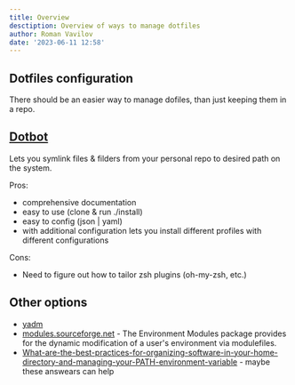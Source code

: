 ```yaml
---
title: Overview
desctiption: Overview of ways to manage dotfiles
author: Roman Vavilov
date: '2023-06-11 12:58'
---
```


## Dotfiles configuration

There should be an easier way to manage dofiles, than just keeping them in a repo.

## [Dotbot](./dotbot.md)

Lets you symlink files & filders from your personal repo to desired path on the system.

Pros:
- comprehensive documentation
- easy to use (clone & run ./install)
- easy to config (json | yaml)
- with additional configuration lets you install different profiles with different configurations

Cons:
- Need to figure out how to tailor zsh plugins (oh-my-zsh, etc.)


## Other options

- [yadm](https://yadm.io/docs/overview#)
- [modules.sourceforge.net](http://modules.sourceforge.net) -  The Environment Modules package provides for the dynamic modification of a user's environment via modulefiles.
- [What-are-the-best-practices-for-organizing-software-in-your-home-directory-and-managing-your-PATH-environment-variable](https://www.quora.com/What-are-the-best-practices-for-organizing-software-in-your-home-directory-and-managing-your-PATH-environment-variable) - maybe these answears can help
